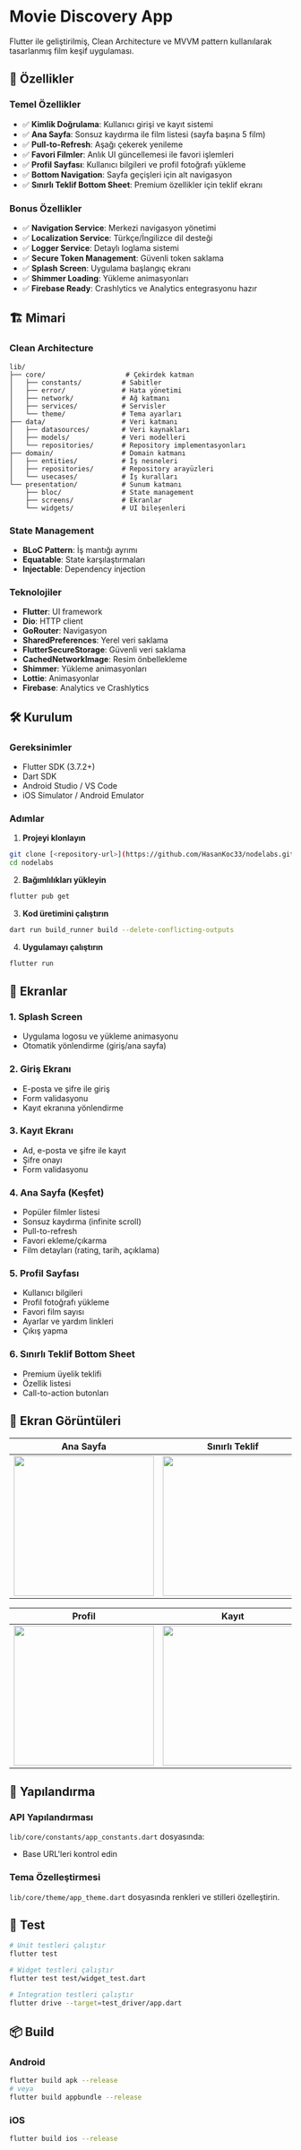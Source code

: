 # Movie Discovery App

Flutter ile geliştirilmiş, Clean Architecture ve MVVM pattern kullanılarak tasarlanmış film keşif uygulaması.

## 🚀 Özellikler

### Temel Özellikler
- ✅ **Kimlik Doğrulama**: Kullanıcı girişi ve kayıt sistemi
- ✅ **Ana Sayfa**: Sonsuz kaydırma ile film listesi (sayfa başına 5 film)
- ✅ **Pull-to-Refresh**: Aşağı çekerek yenileme
- ✅ **Favori Filmler**: Anlık UI güncellemesi ile favori işlemleri
- ✅ **Profil Sayfası**: Kullanıcı bilgileri ve profil fotoğrafı yükleme
- ✅ **Bottom Navigation**: Sayfa geçişleri için alt navigasyon
- ✅ **Sınırlı Teklif Bottom Sheet**: Premium özellikler için teklif ekranı

### Bonus Özellikler
- ✅ **Navigation Service**: Merkezi navigasyon yönetimi
- ✅ **Localization Service**: Türkçe/İngilizce dil desteği
- ✅ **Logger Service**: Detaylı loglama sistemi
- ✅ **Secure Token Management**: Güvenli token saklama
- ✅ **Splash Screen**: Uygulama başlangıç ekranı
- ✅ **Shimmer Loading**: Yükleme animasyonları
- ✅ **Firebase Ready**: Crashlytics ve Analytics entegrasyonu hazır

## 🏗️ Mimari

### Clean Architecture
```
lib/
├── core/                    # Çekirdek katman
│   ├── constants/          # Sabitler
│   ├── error/              # Hata yönetimi
│   ├── network/            # Ağ katmanı
│   ├── services/           # Servisler
│   └── theme/              # Tema ayarları
├── data/                   # Veri katmanı
│   ├── datasources/        # Veri kaynakları
│   ├── models/             # Veri modelleri
│   └── repositories/       # Repository implementasyonları
├── domain/                 # Domain katmanı
│   ├── entities/           # İş nesneleri
│   ├── repositories/       # Repository arayüzleri
│   └── usecases/           # İş kuralları
└── presentation/           # Sunum katmanı
    ├── bloc/               # State management
    ├── screens/            # Ekranlar
    └── widgets/            # UI bileşenleri
```

### State Management
- **BLoC Pattern**: İş mantığı ayrımı
- **Equatable**: State karşılaştırmaları
- **Injectable**: Dependency injection

### Teknolojiler
- **Flutter**: UI framework
- **Dio**: HTTP client
- **GoRouter**: Navigasyon
- **SharedPreferences**: Yerel veri saklama
- **FlutterSecureStorage**: Güvenli veri saklama
- **CachedNetworkImage**: Resim önbellekleme
- **Shimmer**: Yükleme animasyonları
- **Lottie**: Animasyonlar
- **Firebase**: Analytics ve Crashlytics

## 🛠️ Kurulum

### Gereksinimler
- Flutter SDK (3.7.2+)
- Dart SDK
- Android Studio / VS Code
- iOS Simulator / Android Emulator

### Adımlar

1. **Projeyi klonlayın**
```bash
git clone [<repository-url>](https://github.com/HasanKoc33/nodelabs.git)
cd nodelabs
```

2. **Bağımlılıkları yükleyin**
```bash
flutter pub get
```

3. **Kod üretimini çalıştırın**
```bash
dart run build_runner build --delete-conflicting-outputs
```

4. **Uygulamayı çalıştırın**
```bash
flutter run
```

## 📱 Ekranlar

### 1. Splash Screen
- Uygulama logosu ve yükleme animasyonu
- Otomatik yönlendirme (giriş/ana sayfa)

### 2. Giriş Ekranı
- E-posta ve şifre ile giriş
- Form validasyonu
- Kayıt ekranına yönlendirme

### 3. Kayıt Ekranı
- Ad, e-posta ve şifre ile kayıt
- Şifre onayı
- Form validasyonu

### 4. Ana Sayfa (Keşfet)
- Popüler filmler listesi
- Sonsuz kaydırma (infinite scroll)
- Pull-to-refresh
- Favori ekleme/çıkarma
- Film detayları (rating, tarih, açıklama)

### 5. Profil Sayfası
- Kullanıcı bilgileri
- Profil fotoğrafı yükleme
- Favori film sayısı
- Ayarlar ve yardım linkleri
- Çıkış yapma

### 6. Sınırlı Teklif Bottom Sheet
- Premium üyelik teklifi
- Özellik listesi
- Call-to-action butonları
## 📱 Ekran Görüntüleri

| Ana Sayfa | Sınırlı Teklif | Giriş |
|:---------:|:--------------:|:-----:|
| <img src="https://raw.githubusercontent.com/HasanKoc33/nodelabs/refs/heads/main/assets/screenshots/home_screen_screenshot..jpeg" width="250"/> | <img src="https://raw.githubusercontent.com/HasanKoc33/nodelabs/refs/heads/main/assets/screenshots/limittedOffer_screen_screenshot..jpeg" width="250"/> | <img src="https://raw.githubusercontent.com/HasanKoc33/nodelabs/refs/heads/main/assets/screenshots/login_screen_screenshot.jpeg" width="250"/> |

| Profil | Kayıt |
|:------:|:-----:|
| <img src="https://raw.githubusercontent.com/HasanKoc33/nodelabs/refs/heads/main/assets/screenshots/profile_screen_screenshot..jpeg" width="250"/> | <img src="https://raw.githubusercontent.com/HasanKoc33/nodelabs/refs/heads/main/assets/screenshots/register_screen_screenshot..jpeg" width="250"/> |

## 🔧 Yapılandırma

### API Yapılandırması
`lib/core/constants/app_constants.dart` dosyasında:
- Base URL'leri kontrol edin



### Tema Özelleştirmesi
`lib/core/theme/app_theme.dart` dosyasında renkleri ve stilleri özelleştirin.

## 🧪 Test

```bash
# Unit testleri çalıştır
flutter test

# Widget testleri çalıştır
flutter test test/widget_test.dart

# Integration testleri çalıştır
flutter drive --target=test_driver/app.dart
```

## 📦 Build

### Android
```bash
flutter build apk --release
# veya
flutter build appbundle --release
```

### iOS
```bash
flutter build ios --release
```
